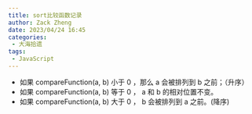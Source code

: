 ```yaml
---
title: sort比较函数记录
author: Zack Zheng
date: 2023/04/24 16:45
categories:
 - 大海拾遗
tags:
 - JavaScript
---
```



+ 如果 compareFunction(a, b) 小于 0 ，那么 a 会被排列到 b 之前；（升序）
+ 如果 compareFunction(a, b) 等于 0 ， a 和 b 的相对位置不变。
+ 如果 compareFunction(a, b) 大于 0 ， b 会被排列到 a 之前。(降序)
